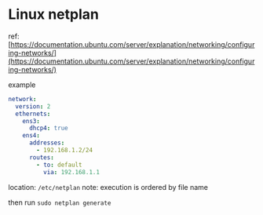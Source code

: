 # Linux netplan

ref: [https://documentation.ubuntu.com/server/explanation/networking/configuring-networks/](https://documentation.ubuntu.com/server/explanation/networking/configuring-networks/)

example

```yaml
network:
  version: 2
  ethernets:
    ens3:
      dhcp4: true
    ens4:
      addresses:
        - 192.168.1.2/24
      routes:
        - to: default
          via: 192.168.1.1
```

location: `/etc/netplan`
note: execution is ordered by file name

then run `sudo netplan generate`